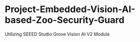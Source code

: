 # Project-Embedded-Vision-AI-based-Zoo-Security-Guard
Utilizing SEEED Studio Grove Vision AI V2 Module
